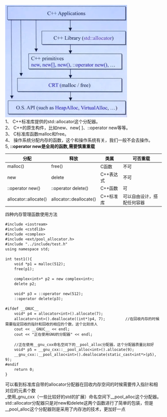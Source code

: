 ![内存管理的层级](https://github.com/gxsaccount/LanguageNotes/blob/master/c%2B%2B/%E5%86%85%E5%AD%98%E7%AE%A1%E7%90%86/img/%E5%86%85%E5%AD%98%E7%AE%A1%E7%90%86%E7%9A%84%E5%B1%82%E7%BA%A7.png)  
1、 C++标准库提供的std::allocator这个分配器。  
2、 C++的原生构件，比如new、new[ ]、::operator new等等。  
3、 C标准库函数malloc和free。  
4、 操作系统分配内存的函数，这个和操作系统有关，我们一般不会去操作。  
5, **::operator new是全局的函数,需要慎重重载**  

| 分配                   | 释放                     | 类属    | 可否重载               |
| ------------------------ | -------------------------- | --------- | -------------------------- |
| malloc()                 | free()                     | C函数   | 不可                     |
| new                      | delete                     | C++表达式 | 不可                     |
| ::operator new()         | ::operator delete()        | C++函数 | 可                        |
| allocator<T>::allocate() | allocator<T>::deallocate() | C++标准库 | 可以自由设计，搭配任何容器 |
    
四种内存管理函数使用方法   

    #include <iostream>
    #include <cstdlib>
    #include <complex>
    #include <ext/pool_allocator.h>
    #include "../include/test.h"
    using namespace std;

    int test1(){
        void *p1 = malloc(512);
        free(p1);

        complex<int>* p2 = new complex<int>;
        delete p2;

        void* p3 = ::operator new(512);
        ::operator delete(p3);

    #ifdef __GNUC__
        void* p4 = allocator<int>().allocate(7); 
        allocator<int>().deallocate((int*)p4, 7);         //在回收内存的时候需要指定回收的指针和回收的相应的个数，这个比较烦人
        cout << __GNUC__ << endl;
        cout << "正在使用GNU的分配器" << endl;

        //正在使用__gnu_cxx命名空间下的__pool_alloc分配器，这个分配器质量比较好
        void* p5 = __gnu_cxx::__pool_alloc<int>().allocate(9);
        __gnu_cxx::__pool_alloc<int>().deallocate(static_cast<int*>(p5), 9);
    #endif
        return 0;
    }

可以看到标准库自带的allocator分配器在回收内存空间的时候需要传入指针和相对应的元素个数  
_使用_gnu_cxx（一些比较好的std的扩展）命名空间下__pool_alloc这个分配器。std::allocator分配器只是对new和delete这两个函数进行了简单的包装，但是__pool_alloc这个分配器则是采用了内存池的技术，更加好一点  



        
        
        
